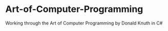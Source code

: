 Art-of-Computer-Programming
===========================

Working through the Art of Computer Programming by Donald Knuth in C#
